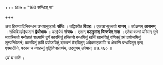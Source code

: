 +++
title = "160 सन्धिञ् च"

+++

अत्र हिरण्यादिनिबन्धन उभयानुग्र्हार्थः **संधिः** । तद्विपरीत **विग्रहः** । एकत्राभ्युच्चयो **यानम्** । उपेक्षणम् **आसनम्** । संधिविग्रहो[पादानं **द्वैधीभावः** । परा]र्पणं **संश्रयः** । एतान् **षड्गुणांश् चिन्तयेत् सदा** । एतेषां षण्णां यस्मिन् गुणे व्यवस्थितो मन्येताहं शक्ष्यामि दुर्गं कारयितुं हस्तिनो बन्धयितुं खनिं खानयितुं वणिक्[पथं प्रयोजयितुं शून्यनिवेशनं] कारयितुं कृषिं प्रयोजयितुं दारुवनं छेदयितुम् अदेवमातृकाणि च क्षेत्राणि बन्धयितुम् इत्य् एवमादीनि, परस्य च व्याहन्तुं वृद्धिविघातार्थम्, तद्गुणम् उपेयात् ॥ ७.१६० ॥

_एवं च सति ।_